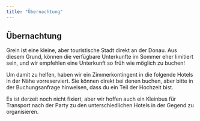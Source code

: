 ```yaml
---
title: "Übernachtung"
---
```


## Übernachtung

Grein ist eine kleine, aber touristische Stadt direkt an der Donau. Aus diesem Grund, können die verfügbare Unterkunfte im Sommer eher limitiert sein, und wir empfehlen eine Unterkunft so früh wie möglich zu buchen!

Um damit zu helfen, haben wir ein Zimmerkontingent in die folgende Hotels in der Nähe vorreserviert. Sie können direkt bei denen buchen, aber bitte in der Buchungsanfrage hinweisen, dass du ein Teil der Hochzeit bist.

Es ist derzeit noch nicht fixiert, aber wir hoffen auch ein Kleinbus für Transport nach der Party zu den unterschiedlichen Hotels in der Gegend zu organisieren.
